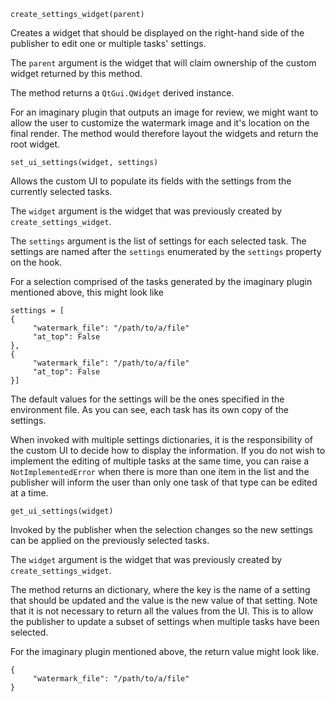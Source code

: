 `create_settings_widget(parent)`

Creates a widget that should be displayed on the right-hand side of the publisher to edit one or multiple tasks' settings.

The `parent` argument is the widget that will claim ownership of the custom widget returned by this method.

The method returns a `QtGui.QWidget` derived instance.

For an imaginary plugin that outputs an image for review, we might want to allow the user to customize the watermark image and it's location on the final render. The method would therefore layout the widgets and return the root widget.

`set_ui_settings(widget, settings)`

Allows the custom UI to populate its fields with the settings from the currently selected tasks.

The `widget` argument is the widget that was previously created by `create_settings_widget`.

The `settings` argument is the list of settings for each selected task. The settings are named after the `settings` enumerated by the `settings` property on the hook.

For a selection comprised of the tasks generated by the imaginary plugin mentioned above, this might look like

```
settings = [
{
     "watermark_file": "/path/to/a/file"
     "at_top": False
},
{
     "watermark_file": "/path/to/a/file"
     "at_top": False
}]
```

The default values for the settings will be the ones specified in the environment file. As you can see, each task has its own copy of the settings.

When invoked with multiple settings dictionaries, it is the responsibility of the custom UI to decide how to display the information. If you do not wish to implement the editing of multiple tasks at the same time, you can raise a `NotImplementedError` when there is more than one item in the list and the publisher will inform the user than only one task of that type can be edited at a time.

`get_ui_settings(widget)`

Invoked by the publisher when the selection changes so the new settings can be applied on the previously selected tasks.

The `widget` argument is the widget that was previously created by `create_settings_widget`.

The method returns an dictionary, where the key is the name of a setting that should be updated and the value is the new value of that setting. Note that it is not necessary to return all the values from the UI. This is to allow the publisher to update a subset of settings when multiple tasks have been selected.

For the imaginary plugin mentioned above, the return value might look like. 

```
{
     "watermark_file": "/path/to/a/file"
}
```